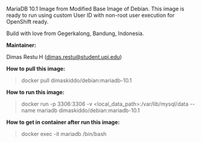 MariaDB 10.1 Image from Modified Base Image of Debian. This image is ready to run using custom User ID with non-root user execution for OpenShift ready.

Build with love from Gegerkalong, Bandung, Indonesia.

**Maintainer:**

Dimas Restu H (<dimas.restu@student.upi.edu>)

**How to pull this image:**

> docker pull dimaskiddo/debian:mariadb-10.1

**How to run this image:**

> docker run -p 3306:3306 -v <local_data_path>:/var/lib/mysql/data --name mariadb dimaskiddo/debian:mariadb-10.1

**How to get in container after run this image:**

> docker exec -it mariadb /bin/bash
